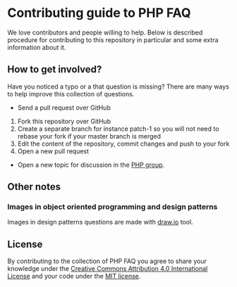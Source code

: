 # Contributing guide to PHP FAQ

We love contributors and people willing to help. Below is described procedure for contributing to this repository in particular and some extra information about it.

## How to get involved?

Have you noticed a typo or a that question is missing? There are many ways to help improve this collection of questions.

* Send a pull request over GitHub

1. Fork this repository over GitHub
2. Create a separate branch for instance patch-1 so you will not need to rebase your fork if your master branch is merged
3. Edit the content of the repository, commit changes and push to your fork
4. Open a new pull request

* Open a new topic for discussion in the [PHP group][php-group].

## Other notes

### Images in object oriented programming and design patterns

Images in design patterns questions are made with [draw.io](https://www.draw.io) tool.

## License

By contributing to the collection of PHP FAQ you agree to share your knowledge under the [Creative Commons Attribution 4.0 International License](LICENSE) and your code under the [MIT license](LICENSE).

[php-group]: https://www.facebook.com/groups/2204685680/
